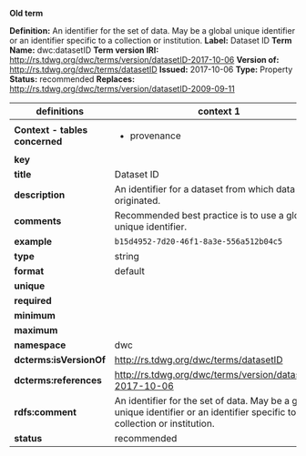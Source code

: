 **Old term**

**Definition:** An identifier for the set of data. May be a global unique identifier or an identifier specific to a collection or institution.
**Label:** Dataset ID
**Term Name:** dwc:datasetID
**Term version IRI:** http://rs.tdwg.org/dwc/terms/version/datasetID-2017-10-06
**Version of:** http://rs.tdwg.org/dwc/terms/datasetID
**Issued:** 2017-10-06
**Type:** Property
**Status:** recommended
**Replaces:** http://rs.tdwg.org/dwc/terms/version/datasetID-2009-09-11


| definitions | context 1 |context 2 |
|-|-|-|
| **Context - tables concerned** | <ul><li>provenance</li></ul> | <ul><li>event</li></ul> |
| **key** |  |  |
| **title** | Dataset ID | Dataset ID |
| **description** | An identifier for a dataset from which data originated. | An identifier for a source dataset. |
| **comments** | Recommended best practice is to use a globally unique identifier. | Recommended best practice is to use a globally unique identifier. |
| **example** | `b15d4952-7d20-46f1-8a3e-556a512b04c5` |  |
| **type** | string | string |
| **format** | default | default |
| **unique** |  |  |
| **required** |  |  |
| **minimum** |  |  |
| **maximum** |  |  |
| **namespace** | dwc | dwc |
| **dcterms:isVersionOf** | http://rs.tdwg.org/dwc/terms/datasetID | http://rs.tdwg.org/dwc/terms/datasetID |
| **dcterms:references** | http://rs.tdwg.org/dwc/terms/version/datasetID-2017-10-06 | http://rs.tdwg.org/dwc/terms/version/datasetID-2017-10-06 |
| **rdfs:comment** | An identifier for the set of data. May be a global unique identifier or an identifier specific to a collection or institution. | An identifier for the set of data. May be a global unique identifier or an identifier specific to a collection or institution. |
| **status** | recommended | recommended |
